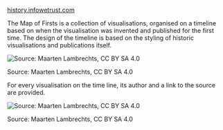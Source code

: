 [history.infowetrust.com](https://history.infowetrust.com/)

The Map of Firsts is a collection of visualisations, organised on a timeline based on when the visualisation was invented and published for the first time. The design of the timeline is based on the styling of historic visualisations and publications itself.

![Source: Maarten Lambrechts, CC BY SA 4.0](Data%20visualisation%20galleries%2054f97b3d69b04dbe86cbf50ba86ab8c5/map-of-first.png)

Source: Maarten Lambrechts, CC BY SA 4.0

For every visualisation on the time line, its author and a link to the source are provided.

![Source: Maarten Lambrechts, CC BY SA 4.0](Data%20visualisation%20galleries%2054f97b3d69b04dbe86cbf50ba86ab8c5/map-of-firsts-minard.png)

Source: Maarten Lambrechts, CC BY SA 4.0